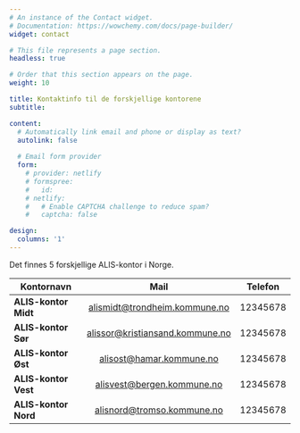```yaml
---
# An instance of the Contact widget.
# Documentation: https://wowchemy.com/docs/page-builder/
widget: contact

# This file represents a page section.
headless: true

# Order that this section appears on the page.
weight: 10

title: Kontaktinfo til de forskjellige kontorene
subtitle: 

content:
  # Automatically link email and phone or display as text?
  autolink: false
  
  # Email form provider
  form:
    # provider: netlify
    # formspree:
    #   id:
    # netlify:
    #   # Enable CAPTCHA challenge to reduce spam?
    #   captcha: false

design:
  columns: '1'
---
```


Det finnes 5 forskjellige ALIS-kontor i Norge. 


| Kontornavn            | Mail                              | Telefon                     |
| -------------         |:-------------:                    |:-------------:              |
| **ALIS-kontor Midt**  | alismidt@trondheim.kommune.no     | 12345678                    |
| **ALIS-kontor Sør**   | alissor@kristiansand.kommune.no   | 12345678                    |
| **ALIS-kontor Øst**   | alisost@hamar.kommune.no          | 12345678                    |
| **ALIS-kontor Vest**  | alisvest@bergen.kommune.no        | 12345678                    |
| **ALIS-kontor Nord**  | alisnord@tromso.kommune.no        | 12345678                    |